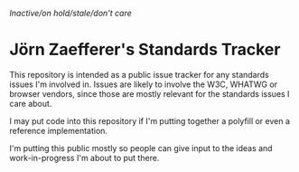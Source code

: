 *Inactive/on hold/stale/don't care*

# Jörn Zaefferer's Standards Tracker

This repository is intended as a public issue tracker for any standards issues I'm involved in. Issues are likely to involve the W3C, WHATWG or browser vendors, since those are mostly relevant for the standards issues I care about.

I may put code into this repository if I'm putting together a polyfill or even a reference implementation.

I'm putting this public mostly so people can give input to the ideas and work-in-progress I'm about to put there.
